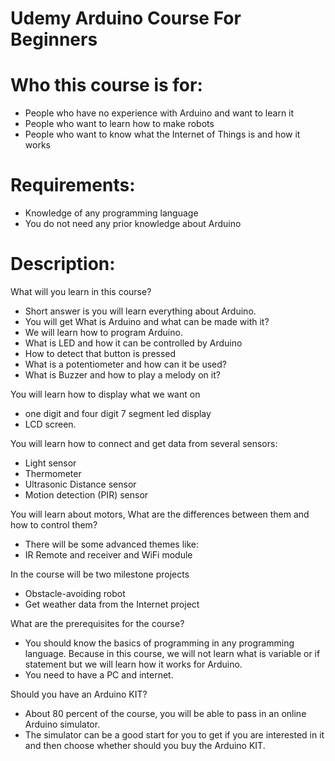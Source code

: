 # Udemy Arduino Course For Beginners

# Who this course is for:

- People who have no experience with Arduino and want to learn it
- People who want to learn how to make robots
- People who want to know what the Internet of Things is and how it works

# Requirements:
- Knowledge of any programming language
- You do not need any prior knowledge about Arduino

# Description:

What will you learn in this course?
- Short answer is you will learn everything about Arduino.
- You will get What is Arduino and what can be made with it?
- We will learn how to program Arduino.
- What is LED and how it can be controlled by Arduino
- How to detect that button is pressed
- What is a potentiometer and how can it be used?
- What is Buzzer and how to play a melody on it?

You will learn how to display what we want on
- one digit and four digit 7 segment led display
- LCD screen.

You will learn how to connect and get data from several sensors:
- Light sensor
- Thermometer
- Ultrasonic Distance sensor
- Motion detection (PIR) sensor

You will learn about motors, What are the differences between them and how to control them?

- There will be some advanced themes like:
- IR Remote and receiver and WiFi module

In the course will be two milestone projects
- Obstacle-avoiding robot
- Get weather data from the Internet project


What are the prerequisites for the course?
- You should know the basics of programming in any programming language.
Because in this course, we will not learn what is variable or if statement but we will learn how it works for Arduino.
- You need to have a PC and internet.

Should you have an Arduino KIT?
- About 80 percent of the course, you will be able to pass in an online Arduino simulator.
- The simulator can be a good start for you to get if you are interested in it and then choose whether should you buy the Arduino KIT.
